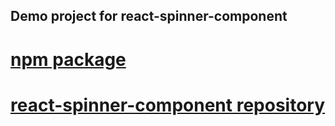 ## Demo project for react-spinner-component

# [npm package](https://www.npmjs.com/package/react-element-spinner)
# [react-spinner-component repository](https://github.com/fergomap/react-element-spinner)
